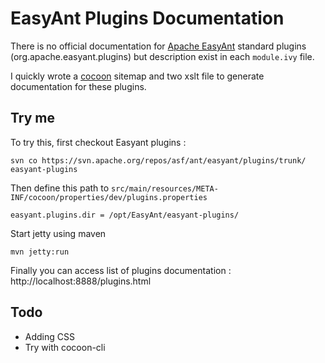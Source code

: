 EasyAnt Plugins Documentation
=============================

There is no official documentation for [Apache EasyAnt](http://ant.apache.org/easyant/) standard plugins (org.apache.easyant.plugins) but description exist in each `module.ivy` file.

I quickly wrote  a [cocoon](http://cocoon.apache.org/) sitemap and two xslt file to generate documentation for these plugins.

Try me
------

To try this, first checkout Easyant plugins  :

    svn co https://svn.apache.org/repos/asf/ant/easyant/plugins/trunk/ easyant-plugins

Then define this path to `src/main/resources/META-INF/cocoon/properties/dev/plugins.properties`

    easyant.plugins.dir = /opt/EasyAnt/easyant-plugins/


Start jetty using maven

    mvn jetty:run

Finally you can access list of plugins documentation : http://localhost:8888/plugins.html


Todo
----

-    Adding CSS
-    Try with cocoon-cli

